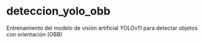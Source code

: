 # deteccion_yolo_obb
Entrenamiento del modelo de visión artificial YOLOv11 para detectar objetos con orientación (OBB)
